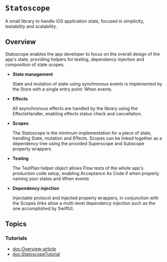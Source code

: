 # ``Statoscope``

A small library to handle iOS application state, focused in simplicity, testability and scalability.

## Overview

Statoscope enables the app developer to focus on the overall design of the app's state, providing helpers for testing, dependency injection and composition of state scopes.

* **State management**

    State and mutation of state using synchronous events is implemented by the Store with a single entry point: When events.

* **Effects**

    All asynchronous effects are handled by the library using the EffectsHandler, enabling effects status check and cancellation.

* **Scopes**

    The Statoscope is the minimum implementation for a piece of state, handling State, mutation and Effects. Scopes can be linked together as a dependency tree using the provided Superscope and Subscope property wrappers

* **Testing**

    The TestPlan helper object allows Flow tests of the whole app's production code setup, enabling Acceptance As Code if when properly naming your states and When events

* **Dependency injection**

    Injectable protocol and Injected property wrappers, in conjunction with the Scopes links allow a multi-level dependency injection such as the one accomplished by SwiftUI.

## Topics

### Tutorials

- <doc:Overview-article>
- <doc:StatoscopeTutorial>
